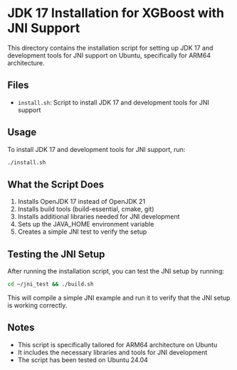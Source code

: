 # JDK 17 Installation for XGBoost with JNI Support

This directory contains the installation script for setting up JDK 17 and development tools for JNI support on Ubuntu, specifically for ARM64 architecture.

## Files

- `install.sh`: Script to install JDK 17 and development tools for JNI support

## Usage

To install JDK 17 and development tools for JNI support, run:

```bash
./install.sh
```

## What the Script Does

1. Installs OpenJDK 17 instead of OpenJDK 21
2. Installs build tools (build-essential, cmake, git)
3. Installs additional libraries needed for JNI development
4. Sets up the JAVA_HOME environment variable
5. Creates a simple JNI test to verify the setup

## Testing the JNI Setup

After running the installation script, you can test the JNI setup by running:

```bash
cd ~/jni_test && ./build.sh
```

This will compile a simple JNI example and run it to verify that the JNI setup is working correctly.

## Notes

- This script is specifically tailored for ARM64 architecture on Ubuntu
- It includes the necessary libraries and tools for JNI development
- The script has been tested on Ubuntu 24.04
